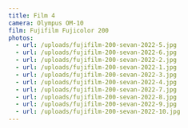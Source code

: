 ```yaml
---
title: Film 4
camera: Olympus OM-10
film: Fujifilm Fujicolor 200
photos:
  - url: /uploads/fujifilm-200-sevan-2022-5.jpg
  - url: /uploads/fujifilm-200-sevan-2022-6.jpg
  - url: /uploads/fujifilm-200-sevan-2022-2.jpg
  - url: /uploads/fujifilm-200-sevan-2022-1.jpg
  - url: /uploads/fujifilm-200-sevan-2022-3.jpg
  - url: /uploads/fujifilm-200-sevan-2022-4.jpg
  - url: /uploads/fujifilm-200-sevan-2022-7.jpg
  - url: /uploads/fujifilm-200-sevan-2022-8.jpg
  - url: /uploads/fujifilm-200-sevan-2022-9.jpg
  - url: /uploads/fujifilm-200-sevan-2022-10.jpg
---
```

